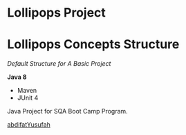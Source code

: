 # Lollipops Project
# Lollipops Concepts Structure

*Default Structure for A Basic Project*

**Java 8**

* Maven
* JUnit 4

Java Project for SQA Boot Camp Program. 

[abdifatYusufah ](https://github.com/been2001)

